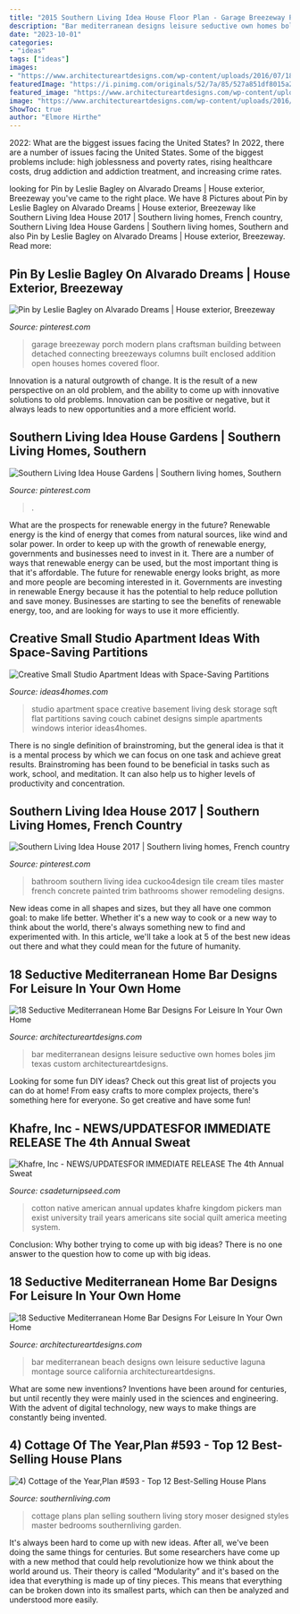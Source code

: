 ```yaml
---
title: "2015 Southern Living Idea House Floor Plan - Garage Breezeway Porch Modern Plans Craftsman Building Between Detached Connecting Breezeways Columns Built Enclosed Addition Open Houses Homes Covered Floor"
description: "Bar mediterranean designs leisure seductive own homes boles jim texas custom architectureartdesigns"
date: "2023-10-01"
categories:
- "ideas"
tags: ["ideas"]
images:
- "https://www.architectureartdesigns.com/wp-content/uploads/2016/07/18-Seductive-Mediterranean-Home-Bar-Designs-For-Leisure-In-Your-Own-Home-10.jpg"
featuredImage: "https://i.pinimg.com/originals/52/7a/85/527a851df8015a2d8b94678e0222567f.jpg"
featured_image: "https://www.architectureartdesigns.com/wp-content/uploads/2016/07/18-Seductive-Mediterranean-Home-Bar-Designs-For-Leisure-In-Your-Own-Home-10.jpg"
image: "https://www.architectureartdesigns.com/wp-content/uploads/2016/07/18-Seductive-Mediterranean-Home-Bar-Designs-For-Leisure-In-Your-Own-Home-10.jpg"
ShowToc: true
author: "Elmore Hirthe"
---
```



2022: What are the biggest issues facing the United States?
In 2022, there are a number of issues facing the United States. Some of the biggest problems include: high joblessness and poverty rates, rising healthcare costs, drug addiction and addiction treatment, and increasing crime rates.

	

		
looking for Pin by Leslie Bagley on Alvarado Dreams | House exterior, Breezeway you've came to the right place. We have 8 Pictures about Pin by Leslie Bagley on Alvarado Dreams | House exterior, Breezeway like Southern Living Idea House 2017 | Southern living homes, French country, Southern Living Idea House Gardens | Southern living homes, Southern and also Pin by Leslie Bagley on Alvarado Dreams | House exterior, Breezeway. Read more:
		
    
## Pin By Leslie Bagley On Alvarado Dreams | House Exterior, Breezeway

<img loading=lazy src="https://i.pinimg.com/originals/0e/0a/f6/0e0af6a1e5cbdf572fec541d774549c2.jpg" onerror="this.onerror=null;this.src='https://tse3.mm.bing.net/th?id=OIP.goJBEvGF_ETANivbkGPJWgHaE6&amp;pid=15.1';" alt="Pin by Leslie Bagley on Alvarado Dreams | House exterior, Breezeway">

_Source: pinterest.com_

>garage breezeway porch modern plans craftsman building between detached connecting breezeways columns built enclosed addition open houses homes covered floor. 

	

Innovation is a natural outgrowth of change. It is the result of a new perspective on an old problem, and the ability to come up with innovative solutions to old problems. Innovation can be positive or negative, but it always leads to new opportunities and a more efficient world.

    
## Southern Living Idea House Gardens | Southern Living Homes, Southern

<img loading=lazy src="https://i.pinimg.com/originals/aa/d2/b0/aad2b015d406142ec5038f2645ed357d.jpg" onerror="this.onerror=null;this.src='https://tse4.mm.bing.net/th?id=OIP.wqTgjExY3jmR607L0FIueAHaEz&amp;pid=15.1';" alt="Southern Living Idea House Gardens | Southern living homes, Southern">

_Source: pinterest.com_

>. 

	

What are the prospects for renewable energy in the future?
Renewable energy is the kind of energy that comes from natural sources, like wind and solar power. In order to keep up with the growth of renewable energy, governments and businesses need to invest in it. There are a number of ways that renewable energy can be used, but the most important thing is that it's affordable. 
The future for renewable energy looks bright, as more and more people are becoming interested in it. Governments are investing in renewable Energy because it has the potential to help reduce pollution and save money. Businesses are starting to see the benefits of renewable energy, too, and are looking for ways to use it more efficiently.

    
## Creative Small Studio Apartment Ideas With Space-Saving Partitions

<img loading=lazy src="http://www.ideas4homes.com/wp-content/uploads/2015/09/Natty-Small-Studio-Apartment-Displaying-Wooden-Desk-Vicinity-Couch-and-Cabinet-Placement-1024x683.jpg" onerror="this.onerror=null;this.src='https://tse2.mm.bing.net/th?id=OIP.f11cf749NvKYXHSP3lN3kQHaE8&amp;pid=15.1';" alt="Creative Small Studio Apartment Ideas with Space-Saving Partitions">

_Source: ideas4homes.com_

>studio apartment space creative basement living desk storage sqft flat partitions saving couch cabinet designs simple apartments windows interior ideas4homes. 

	

There is no single definition of brainstroming, but the general idea is that it is a mental process by which we can focus on one task and achieve great results. Brainstroming has been found to be beneficial in tasks such as work, school, and meditation. It can also help us to higher levels of productivity and concentration.

    
## Southern Living Idea House 2017 | Southern Living Homes, French Country

<img loading=lazy src="https://i.pinimg.com/originals/52/7a/85/527a851df8015a2d8b94678e0222567f.jpg" onerror="this.onerror=null;this.src='https://tse3.mm.bing.net/th?id=OIP.Nz6i9dxtqDP5-N-6e90r8QHaJ4&amp;pid=15.1';" alt="Southern Living Idea House 2017 | Southern living homes, French country">

_Source: pinterest.com_

>bathroom southern living idea cuckoo4design tile cream tiles master french concrete painted trim bathrooms shower remodeling designs. 

	

New ideas come in all shapes and sizes, but they all have one common goal: to make life better. Whether it's a new way to cook or a new way to think about the world, there's always something new to find and experimented with. In this article, we'll take a look at 5 of the best new ideas out there and what they could mean for the future of humanity.

    
## 18 Seductive Mediterranean Home Bar Designs For Leisure In Your Own Home

<img loading=lazy src="https://www.architectureartdesigns.com/wp-content/uploads/2016/07/18-Seductive-Mediterranean-Home-Bar-Designs-For-Leisure-In-Your-Own-Home-10.jpg" onerror="this.onerror=null;this.src='https://tse3.mm.bing.net/th?id=OIP.QUKlhWLRTUsSOZjF2oOlQgHaLH&amp;pid=15.1';" alt="18 Seductive Mediterranean Home Bar Designs For Leisure In Your Own Home">

_Source: architectureartdesigns.com_

>bar mediterranean designs leisure seductive own homes boles jim texas custom architectureartdesigns. 

	

Looking for some fun DIY ideas? Check out this great list of projects you can do at home! From easy crafts to more complex projects, there's something here for everyone. So get creative and have some fun!

    
## Khafre, Inc - NEWS/UPDATES﻿FOR IMMEDIATE RELEASE The 4th Annual Sweat

<img loading=lazy src="http://www.csadeturnipseed.com/yahoo_site_admin/assets/images/cotton_pickers_image_nice_copy.83121555_std.jpg" onerror="this.onerror=null;this.src='https://tse3.mm.bing.net/th?id=OIP.66fzPS6ID8QJOoipiAQEawHaMW&amp;pid=15.1';" alt="Khafre, Inc - NEWS/UPDATES﻿FOR IMMEDIATE RELEASE The 4th Annual Sweat">

_Source: csadeturnipseed.com_

>cotton native american annual updates khafre kingdom pickers man exist university trail years americans site social quilt america meeting system. 

	

Conclusion: Why bother trying to come up with big ideas?
There is no one answer to the question how to come up with big ideas.

    
## 18 Seductive Mediterranean Home Bar Designs For Leisure In Your Own Home

<img loading=lazy src="https://www.architectureartdesigns.com/wp-content/uploads/2016/07/18-Seductive-Mediterranean-Home-Bar-Designs-For-Leisure-In-Your-Own-Home-7.jpg" onerror="this.onerror=null;this.src='https://tse4.mm.bing.net/th?id=OIP.LUsfT7OdwlnvA3Y73g4fkQHaE7&amp;pid=15.1';" alt="18 Seductive Mediterranean Home Bar Designs For Leisure In Your Own Home">

_Source: architectureartdesigns.com_

>bar mediterranean beach designs own leisure seductive laguna montage source california architectureartdesigns. 

	

What are some new inventions?
Inventions have been around for centuries, but until recently they were mainly used in the sciences and engineering. With the advent of digital technology, new ways to make things are constantly being invented.

    
## 4) Cottage Of The Year,Plan #593 - Top 12 Best-Selling House Plans

<img loading=lazy src="http://img1.southernliving.timeinc.net/sites/default/files/styles/story_card_hero/public/image/2016/01/main/593cottageoty_4c_ext.jpg?itok=1tGvQcqe" onerror="this.onerror=null;this.src='https://tse4.mm.bing.net/th?id=OIP.v-UwK7vTBX7yncytOr3_eQHaEK&amp;pid=15.1';" alt="4) Cottage of the Year,Plan #593 - Top 12 Best-Selling House Plans">

_Source: southernliving.com_

>cottage plans plan selling southern living story moser designed styles master bedrooms southernliving garden. 

	

It's always been hard to come up with new ideas. After all, we've been doing the same things for centuries. But some researchers have come up with a new method that could help revolutionize how we think about the world around us. Their theory is called “Modularity” and it's based on the idea that everything is made up of tiny pieces. This means that everything can be broken down into its smallest parts, which can then be analyzed and understood more easily.

